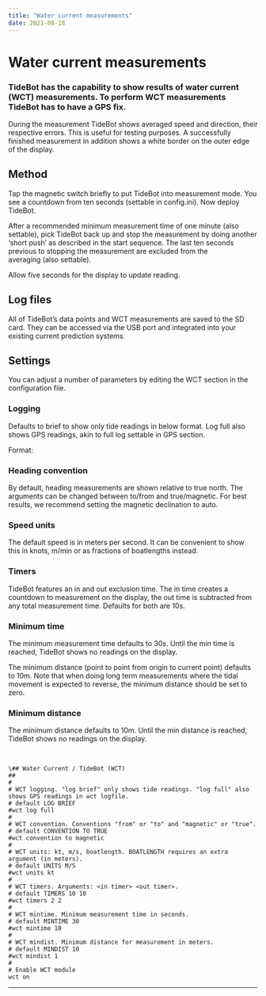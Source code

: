 ```yaml
---
title: "Water current measurements"
date: 2021-08-18
---
```

# Water current measurements

### TideBot has the capability to show results of water current (WCT) measurements. To perform WCT measurements TideBot has to have a GPS fix.

  

During the measurement TideBot shows averaged speed and direction, their respective errors. This is useful for testing purposes. A successfully finished measurement in addition shows a white border on the outer edge of the display.

  

Method
------

Tap the magnetic switch briefly to put TideBot into measurement mode. You see a countdown from ten seconds (settable in config.ini). Now deploy TideBot.

  

After a recommended minimum measurement time of one minute (also settable), pick TideBot back up and stop the measurement by doing another ‘short push’ as described in the start sequence. The last ten seconds previous to stopping the measurement are excluded from the averaging (also settable).

  

Allow five seconds for the display to update reading.

  

Log files
---------

All of TideBot’s data points and WCT measurements are saved to the SD card. They can be accessed via the USB port and integrated into your existing current prediction systems.

  

Settings
--------

You can adjust a number of parameters by editing the WCT section in the configuration file.

  

### Logging

Defaults to brief to show only tide readings in below format. Log full also shows GPS readings, akin to full log settable in GPS section. 

Format:

  

### Heading convention

By default, heading measurements are shown relative to true north. The arguments can be changed between to/from and true/magnetic. For best results, we recommend setting the magnetic declination to auto.

  

### Speed units

The default speed is in meters per second. It can be convenient to show this in knots, m/min or as fractions of boatlengths instead.

  

### Timers

TideBot features an in and out exclusion time. The in time creates a countdown to measurement on the display, the out time is subtracted from any total measurement time. Defaults for both are 10s.

  

### Minimum time

The minimum measurement time defaults to 30s. Until the min time is reached, TideBot shows no readings on the display.

The minimum distance (point to point from origin to current point) defaults to 10m. Note that when doing long term measurements where the tidal movement is expected to reverse, the minimum distance should be set to zero.

  

### Minimum distance

The minimum distance defaults to 10m. Until the min distance is reached, TideBot shows no readings on the display.

    

```
\## Water Current / TideBot (WCT)
##
#
# WCT logging. "log brief" only shows tide readings. "log full" also shows GPS readings in wct logfile.  
# default LOG BRIEF
#wct log full
#
# WCT convention. Conventions "from" or "to" and "magnetic" or "true".  
# default CONVENTION TO TRUE
#wct convention to magnetic
#
# WCT units: kt, m/s, boatlength. BOATLENGTH requires an extra argument (in meters).
# default UNITS M/S
#wct units kt
#
# WCT timers. Arguments: <in timer> <out timer>.  
# default TIMERS 10 10
#wct timers 2 2
#
# WCT mintime. Minimum measurement time in seconds. 
# default MINTIME 30
#wct mintime 10
#
# WCT mindist. Minimum distance for measurement in meters.
# default MINDIST 10
#wct mindist 1
# 
# Enable WCT module
wct on
```

  

---